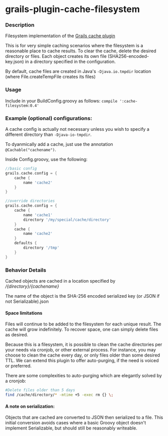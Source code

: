 grails-plugin-cache-filesystem
==============================

### Description

Filesystem implementation of the [Grails cache plugin](http://grails.org/plugin/cache)

This is for very simple caching scenarios where the filesystem is a reasonable place to cache results.  To clear the cache, delete the desired directory or files.  Each object creates its own file (SHA256-encoded-key.json) in a directory specified in the configuration.

By default, cache files are created in Java's `-Djava.io.tmpdir` location  (where File.createTempFile creates its files)

### Usage

Include in your BuildConfig.groovy as follows:
`compile ':cache-filesystem:0.4'`

### Example (optional) configurations:

A cache config is actually not necessary unless you wish to specify a different directory than `-Djava-io-tmpdir`. 

To dyanmically add a cache, just use the annotation `@Cachable("cachename")`.  

Inside Config.groovy, use the following:
```groovy
//basic config
grails.cache.config = {
    cache {
        name 'cache2'
    }
}

//override directories
grails.cache.config = {
    cache {
        name 'cache1'
        directory '/my/special/cache/directory'
    }
    cache {
        name 'cache2'
    }
    defaults {
        directory '/tmp'
    }
}
```

### Behavior Details

Cached objects are cached in a location specified by */{directory}/{cachename}*

The name of the object is the SHA-256 encoded serialized key (or JSON if not Serializable).json

#### Space limitations

Files will continue to be added to the filesystem for each unique result.  The cache will grow indefinitely.  To recover space, one can simply delete files as desired.

Because this is a filesystem, it is possible to clean the cache directories per your needs via cronjob, or other external process.  For instance, you may choose to clean the cache every day, or only files older than some desired TTL. We can extend this plugin to offer auto-purging, if the need is voiced or preferred.  

There are some complexities to auto-purging which are elegantly solved by a cronjob:

```bash
#Delete files older than 5 days
find /cache/directory/* -mtime +5 -exec rm {} \;
```

#### A note on serialization:
Objects that are cached are converted to JSON then serialized to a file.  This initial conversion avoids cases where a basic Groovy object doesn't implement Serializable, but should still be reasonably writeable.  



